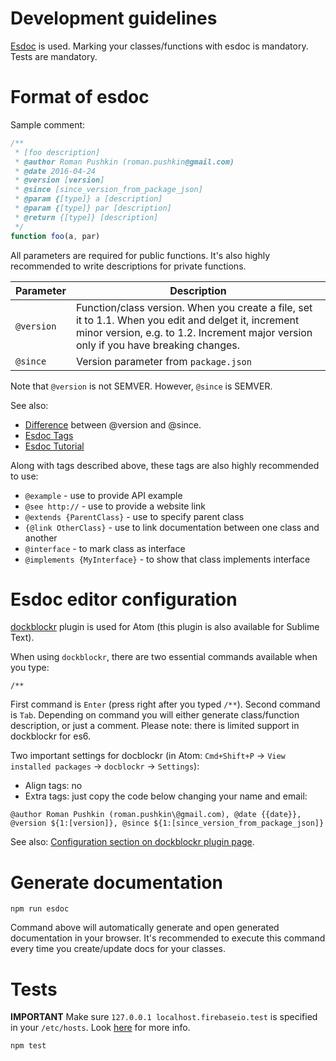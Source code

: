 Development guidelines
======================

[Esdoc](https://esdoc.org/) is used. Marking your classes/functions with esdoc
is mandatory. Tests are mandatory.

Format of esdoc
===============

Sample comment:

```javascript
/**
 * [foo description]
 * @author Roman Pushkin (roman.pushkin@gmail.com)
 * @date 2016-04-24
 * @version [version]
 * @since [since_version_from_package_json]
 * @param {[type]} a [description]
 * @param {[type]} par [description]
 * @return {[type]} [description]
 */
function foo(a, par)
```

All parameters are required for public functions. It's also highly recommended
to write descriptions for private functions.

Parameter   | Description
------------|--------------
 `@version` | Function/class version. When you create a file, set it to 1.1. When you edit and delget it, increment minor version, e.g. to 1.2. Increment major version only if you have breaking changes.
 `@since` | Version parameter from `package.json`

Note that `@version` is not SEMVER. However, `@since` is SEMVER.

See also:
* [Difference](http://stackoverflow.com/a/32246313/337085) between @version and @since.
* [Esdoc Tags](https://esdoc.org/tags.html)
* [Esdoc Tutorial](https://esdoc.org/tutorial.html)

Along with tags described above, these tags are also highly recommended to use:

* `@example` - use to provide API example
* `@see http://` - use to provide a website link
* `@extends {ParentClass}` - use to specify parent class
* `{@link OtherClass}` - use to link documentation between one class and another
* `@interface` - to mark class as interface
* `@implements {MyInterface}` - to show that class implements interface

Esdoc editor configuration
==========================

[dockblockr](https://atom.io/packages/docblockr) plugin is used for Atom (this plugin is also available for Sublime Text).

When using `dockblockr`, there are two essential commands available when you type:

```
/**
```

First command is `Enter` (press right after you typed `/**`). Second command is `Tab`. Depending on command you will either generate class/function description, or just a comment. Please note: there is limited support in dockblockr for es6.

Two important settings for docblockr (in Atom: `Cmd+Shift+P` -> `View installed packages` -> `docblockr` -> `Settings`):

* Align tags: no
* Extra tags: just copy the code below changing your name and email:

```
@author Roman Pushkin (roman.pushkin\@gmail.com), @date {{date}}, @version ${1:[version]}, @since ${1:[since_version_from_package_json]}
```

See also: [Configuration section on dockblockr plugin page](https://atom.io/packages/docblockr).

Generate documentation
======================

```
npm run esdoc
```

Command above will automatically generate and open generated documentation in your browser. It's recommended to execute this command every time you create/update docs for your classes.

Tests
=====

**IMPORTANT** Make sure `127.0.0.1 localhost.firebaseio.test` is specified
in your `/etc/hosts`. Look [here](https://github.com/urish/firebase-server/blob/master/README.md)
for more info.

```
npm test
```
